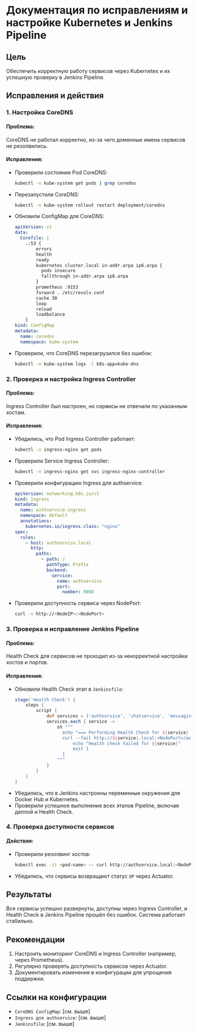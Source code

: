 # Документация по исправлениям и настройке Kubernetes и Jenkins Pipeline

## Цель
Обеспечить корректную работу сервисов через Kubernetes и их успешную проверку в Jenkins Pipeline.

## Исправления и действия

### 1. Настройка CoreDNS

#### Проблема:
CoreDNS не работал корректно, из-за чего доменные имена сервисов не резолвились.

#### Исправления:
- Проверили состояние Pod CoreDNS:
  ```bash
  kubectl -n kube-system get pods | grep coredns
  ```
- Перезапустили CoreDNS:
  ```bash
  kubectl -n kube-system rollout restart deployment/coredns
  ```
- Обновили ConfigMap для CoreDNS:
  ```yaml
  apiVersion: v1
  data:
    Corefile: |
      .:53 {
          errors
          health
          ready
          kubernetes cluster.local in-addr.arpa ip6.arpa {
            pods insecure
            fallthrough in-addr.arpa ip6.arpa
          }
          prometheus :9153
          forward . /etc/resolv.conf
          cache 30
          loop
          reload
          loadbalance
      }
  kind: ConfigMap
  metadata:
    name: coredns
    namespace: kube-system
  ```
- Проверили, что CoreDNS перезагрузился без ошибок:
  ```bash
  kubectl -n kube-system logs -l k8s-app=kube-dns
  ```

### 2. Проверка и настройка Ingress Controller

#### Проблема:
Ingress Controller был настроен, но сервисы не отвечали по указанным хостам.

#### Исправления:
- Убедились, что Pod Ingress Controller работает:
  ```bash
  kubectl -n ingress-nginx get pods
  ```
- Проверили Service Ingress Controller:
  ```bash
  kubectl -n ingress-nginx get svc ingress-nginx-controller
  ```
- Проверили конфигурацию Ingress для authservice:
  ```yaml
  apiVersion: networking.k8s.io/v1
  kind: Ingress
  metadata:
    name: authservice-ingress
    namespace: default
    annotations:
      kubernetes.io/ingress.class: "nginx"
  spec:
    rules:
      - host: authservice.local
        http:
          paths:
            - path: /
              pathType: Prefix
              backend:
                service:
                  name: authservice
                  port:
                    number: 8080
  ```
- Проверили доступность сервиса через NodePort:
  ```bash
  curl -v http://<NodeIP>:<NodePort>
  ```

### 3. Проверка и исправление Jenkins Pipeline

#### Проблема:
Health Check для сервисов не проходил из-за некорректной настройки хостов и портов.

#### Исправления:
- Обновили Health Check этап в `Jenkinsfile`:
  ```groovy
  stage('Health Check') {
      steps {
          script {
              def services = ['authservice', 'chatservice', 'messagingservice', 'notificationservice']
              services.each { service ->
                  sh """
                    echo "=== Performing Health Check for ${service} ==="
                    curl --fail http://${service}.local:<NodePort>/actuator/health || {
                        echo "Health check failed for ${service}"
                        exit 1
                    }
                  """
              }
          }
      }
  }
  ```
- Убедились, что в Jenkins настроены переменные окружения для Docker Hub и Kubernetes.
- Проверили успешное выполнение всех этапов Pipeline, включая деплой и Health Check.

### 4. Проверка доступности сервисов

#### Действия:
- Проверили резолвинг хостов:
  ```bash
  kubectl exec -it <pod-name> -- curl http://authservice.local:<NodePort>/actuator/health
  ```
- Убедились, что сервисы возвращают статус `UP` через Actuator.

## Результаты
Все сервисы успешно развернуты, доступны через Ingress Controller, и Health Check в Jenkins Pipeline прошёл без ошибок. Система работает стабильно.

## Рекомендации
1. Настроить мониторинг CoreDNS и Ingress Controller (например, через Prometheus).
2. Регулярно проверять доступность сервисов через Actuator.
3. Документировать изменения в конфигурации для упрощения поддержки.

## Ссылки на конфигурации
- `CoreDNS ConfigMap`: [см. выше]
- `Ingress для authservice`: [см. выше]
- `Jenkinsfile`: [см. выше]

